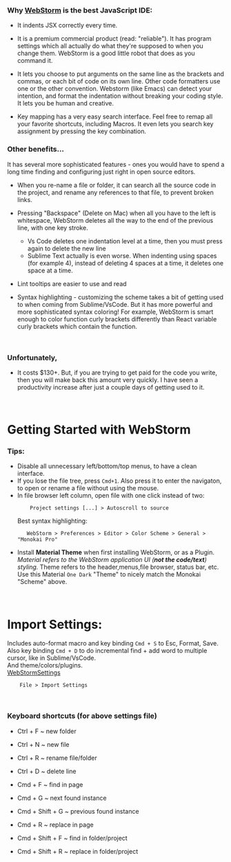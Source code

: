 
### Why [WebStorm](https://www.jetbrains.com/webstorm/) is the best JavaScript IDE:  

* It indents JSX correctly every time.

* It is a premium commercial product (read: "reliable"). It has program settings which all actually do what they're supposed to when you change them. WebStorm is a good little robot that does as you command it.  
  
* It lets you choose to put arguments on the same line as the brackets and commas, or each bit of code on its own line. Other code formatters use one or the other convention. Webstorm (like Emacs) can detect your intention, and format the indentation without breaking your coding style. It lets you be human and creative.
  
* Key mapping has a very easy search interface. Feel free to remap all your favorite shortcuts, including Macros. It even lets you search key assignment by pressing the key combination.
  
  
### Other benefits...  
  
It has several more sophisticated features - ones you would have to spend a long time finding and configuring just right in open source editors.  
  
* When you re-name a file or folder, it can search all the source code in the project, and rename any references to that file, to prevent broken links.  
    
* Pressing "Backspace" (Delete on Mac) when all you have to the left is whitespace, WebStorm deletes all the way to the end of the previous line, with one key stroke.  
    * Vs Code deletes one indentation level at a time, then you must press again to delete the new line  
    * Sublime Text actually is even worse. When indenting using spaces (for example 4), instead of deleting 4 spaces at a time, it deletes one space at a time.  
  
* Lint tooltips are easier to use and read  
  
* Syntax highlighting - customizing the scheme takes a bit of getting used to when coming from Sublime/VsCode. But it has more powerful and more sophisticated syntax coloring! For example, WebStorm is smart enough to color function curly brackets differently than React variable curly brackets which contain the function.  
<br /> 
  
### Unfortunately,  
* It costs $130+. But, if you are trying to get paid for the code you write, then you will make back this amount very quickly. I have seen a productivity increase after just a couple days of getting used to it.   
<br /><br />
  
# Getting Started with WebStorm  
  
### Tips:  
* Disable all unnecessary left/bottom/top menus, to have a clean interface.
* If you lose the file tree, press `Cmd+1`. Also press it to enter the navigaton, to open or rename a file without using the mouse.  
* In file browser left column, open file with one click instead of two:  
    ```  
        Project settings [...] > Autoscroll to source  
    ```  
     Best syntax highlighting:  
     ```  
        WebStorm > Preferences > Editor > Color Scheme > General > "Monokai Pro"  
    ```  
* Install **Material Theme** when first installing WebStorm, or as a Plugin. *Material refers to the WebStorm application UI (**not the code/text**) styling.* Theme refers to the header,menus,file browser, status bar, etc. Use this Material `One Dark` "Theme" to nicely match the Monokai "Scheme" above.  
<br /><br />
  
# Import Settings:  
Includes auto-format macro and key binding `Cmd + S` to Esc, Format, Save.  
Also key binding `Cmd + D` to do incremental find + add word to multiple cursor, like in Sublime/VsCode.  
And theme/colors/plugins.  
[WebStormSettings](/docs/assets/files/WebStormSettings.zip)  
```  
    File > Import Settings  
```  
<br /> 

### Keyboard shortcuts (for above settings file)  
* Ctrl + F        ~ new folder  
* Ctrl + N        ~ new file  
* Ctrl + R        ~ rename file/folder  
* Ctrl + D        ~ delete line

* Cmd + F           ~ find in page
* Cmd + G           ~ next found instance
* Cmd + Shift + G           ~ previous found instance

* Cmd + R           ~ replace in page

* Cmd + Shift + F       ~ find in folder/project
* Cmd + Shift + R       ~ replace in folder/project


 